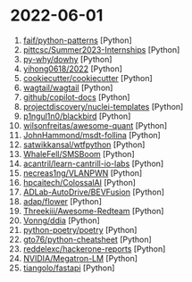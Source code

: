 # 2022-06-01

1. [faif/python-patterns](https://github.com/faif/python-patterns "A collection of design patterns/idioms in Python") [Python]
2. [pittcsc/Summer2023-Internships](https://github.com/pittcsc/Summer2023-Internships "Collection of Summer 2023 tech internships!") [Python]
3. [py-why/dowhy](https://github.com/py-why/dowhy "DoWhy is a Python library for causal inference that supports explicit modeling and testing of causal assumptions. DoWhy is based on a unified language for causal inference, combining causal graphical models and potential outcomes frameworks.") [Python]
4. [yihong0618/2022](https://github.com/yihong0618/2022 "2022 gogogo") [Python]
5. [cookiecutter/cookiecutter](https://github.com/cookiecutter/cookiecutter "A cross-platform command-line utility that creates projects from cookiecutters (project templates), e.g. Python package projects, C projects.") [Python]
6. [wagtail/wagtail](https://github.com/wagtail/wagtail "A Django content management system focused on flexibility and user experience") [Python]
7. [github/copilot-docs](https://github.com/github/copilot-docs "Documentation for GitHub Copilot") [Python]
8. [projectdiscovery/nuclei-templates](https://github.com/projectdiscovery/nuclei-templates "Community curated list of templates for the nuclei engine to find security vulnerabilities.") [Python]
9. [p1ngul1n0/blackbird](https://github.com/p1ngul1n0/blackbird "An OSINT tool to search for accounts by username in 75 social networks.") [Python]
10. [wilsonfreitas/awesome-quant](https://github.com/wilsonfreitas/awesome-quant "A curated list of insanely awesome libraries, packages and resources for Quants (Quantitative Finance)") [Python]
11. [JohnHammond/msdt-follina](https://github.com/JohnHammond/msdt-follina "Codebase to generate an msdt-follina payload") [Python]
12. [satwikkansal/wtfpython](https://github.com/satwikkansal/wtfpython "What the f*ck Python? 😱") [Python]
13. [WhaleFell/SMSBoom](https://github.com/WhaleFell/SMSBoom "短信轰炸/短信测压/ | 一个健壮免费的python短信轰炸程序，专门炸坏蛋蛋，百万接口，多线程全自动添加有效接口，支持异步协程百万并发，全免费的短信轰炸工具！！高一美术生开发全网首发！！") [Python]
14. [acantril/learn-cantrill-io-labs](https://github.com/acantril/learn-cantrill-io-labs "Standard and Advanced Demos for learn.cantrill.io courses") [Python]
15. [necreas1ng/VLANPWN](https://github.com/necreas1ng/VLANPWN "VLAN attacks toolkit") [Python]
16. [hpcaitech/ColossalAI](https://github.com/hpcaitech/ColossalAI "Colossal-AI: A Unified Deep Learning System for Big Model Era") [Python]
17. [ADLab-AutoDrive/BEVFusion](https://github.com/ADLab-AutoDrive/BEVFusion "Offical PyTorch implementation of BEVFusion: A Simple and Robust LiDAR-Camera Fusion Framework") [Python]
18. [adap/flower](https://github.com/adap/flower "Flower - A Friendly Federated Learning Framework") [Python]
19. [Threekiii/Awesome-Redteam](https://github.com/Threekiii/Awesome-Redteam "一个红队知识仓库") [Python]
20. [Vonng/ddia](https://github.com/Vonng/ddia "《Designing Data-Intensive Application》DDIA中文翻译") [Python]
21. [python-poetry/poetry](https://github.com/python-poetry/poetry "Python dependency management and packaging made easy.") [Python]
22. [gto76/python-cheatsheet](https://github.com/gto76/python-cheatsheet "Comprehensive Python Cheatsheet") [Python]
23. [reddelexc/hackerone-reports](https://github.com/reddelexc/hackerone-reports "Top disclosed reports from HackerOne") [Python]
24. [NVIDIA/Megatron-LM](https://github.com/NVIDIA/Megatron-LM "Ongoing research training transformer models at scale") [Python]
25. [tiangolo/fastapi](https://github.com/tiangolo/fastapi "FastAPI framework, high performance, easy to learn, fast to code, ready for production") [Python]

